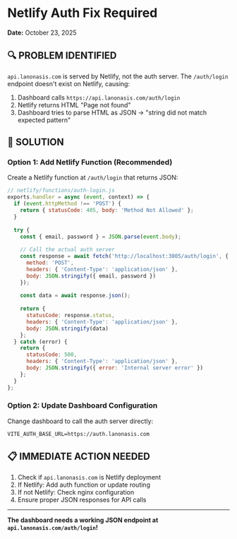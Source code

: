 # Netlify Auth Fix Required
**Date:** October 23, 2025

## 🔍 PROBLEM IDENTIFIED

`api.lanonasis.com` is served by Netlify, not the auth server. The `/auth/login` endpoint doesn't exist on Netlify, causing:

1. Dashboard calls `https://api.lanonasis.com/auth/login`
2. Netlify returns HTML "Page not found"
3. Dashboard tries to parse HTML as JSON → "string did not match expected pattern"

## 🎯 SOLUTION

### Option 1: Add Netlify Function (Recommended)
Create a Netlify function at `/auth/login` that returns JSON:

```javascript
// netlify/functions/auth-login.js
exports.handler = async (event, context) => {
  if (event.httpMethod !== 'POST') {
    return { statusCode: 405, body: 'Method Not Allowed' };
  }
  
  try {
    const { email, password } = JSON.parse(event.body);
    
    // Call the actual auth server
    const response = await fetch('http://localhost:3005/auth/login', {
      method: 'POST',
      headers: { 'Content-Type': 'application/json' },
      body: JSON.stringify({ email, password })
    });
    
    const data = await response.json();
    
    return {
      statusCode: response.status,
      headers: { 'Content-Type': 'application/json' },
      body: JSON.stringify(data)
    };
  } catch (error) {
    return {
      statusCode: 500,
      headers: { 'Content-Type': 'application/json' },
      body: JSON.stringify({ error: 'Internal server error' })
    };
  }
};
```

### Option 2: Update Dashboard Configuration
Change dashboard to call the auth server directly:

```env
VITE_AUTH_BASE_URL=https://auth.lanonasis.com
```

## 📋 IMMEDIATE ACTION NEEDED

1. Check if `api.lanonasis.com` is Netlify deployment
2. If Netlify: Add auth function or update routing
3. If not Netlify: Check nginx configuration
4. Ensure proper JSON responses for API calls

---

**The dashboard needs a working JSON endpoint at `api.lanonasis.com/auth/login`!**

